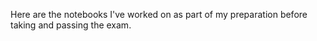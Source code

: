 Here are the notebooks I've worked on as part of my preparation before taking and passing the exam.
